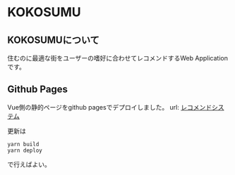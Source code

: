 # KOKOSUMU

## KOKOSUMUについて
住むのに最適な街をユーザーの嗜好に合わせてレコメンドするWeb Applicationです。


## Github Pages
Vue側の静的ページをgithub pagesでデプロイしました。
url: [レコメンドシステム](https://toriitorippy.github.io/recommend_site/)

更新は
```
yarn build
yarn deploy
```
で行えばよい。